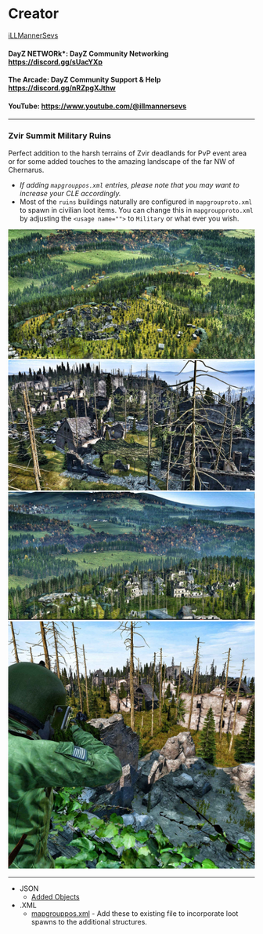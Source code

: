 # Creator
[iLLMannerSevs](https://github.com/iLLMannerSevs)
#### DayZ NETWORk*: DayZ Community Networking       https://discord.gg/sUacYXp
#### The Arcade: DayZ Community Support & Help      https://discord.gg/nRZpgXJthw
#### YouTube:        https://www.youtube.com/@illmannersevs
---
### Zvir Summit Military Ruins
Perfect addition to the harsh terrains of Zvir deadlands for PvP event area or for some added touches to the amazing landscape of the far NW of Chernarus.

- *If adding `mapgrouppos.xml` entries, please note that you may want to increase your CLE accordingly.*
- Most of the `ruins` buildings naturally are configured in `mapgrouproto.xml` to spawn in civilian loot items. You can change this in `mapgroupproto.xml` by adjusting the `<usage name="">` to `Military` or what ever you wish.


![Zvir_1](./images/zvir1.jpg)
![Zvir_1](./images/zvir2.jpg)
![Zvir_1](./images/zvir3.jpg)
![Zvir_1](./images/zvir4.jpg)


---
- JSON
    - [Added Objects](zvir_summit.json)
- .XML
    - [mapgrouppos.xml](zvir_summit.xml) - Add these to existing file to incorporate loot spawns to the additional structures.
